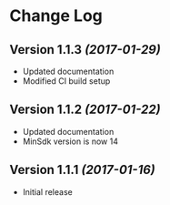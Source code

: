 Change Log
==========

Version 1.1.3 *(2017-01-29)*
----------------------------

 * Updated documentation
 * Modified CI build setup
 
Version 1.1.2 *(2017-01-22)*
----------------------------

 * Updated documentation
 * MinSdk version is now 14

Version 1.1.1 *(2017-01-16)*
----------------------------

 * Initial release
